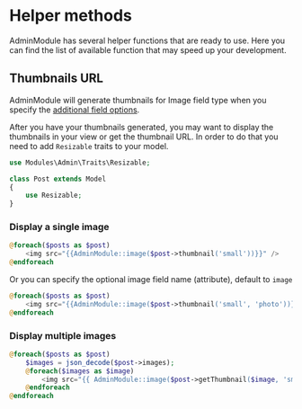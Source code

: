 # Helper methods

AdminModule has several helper functions that are ready to use. Here you can find the list of available function that may speed up your development.

## Thumbnails URL

AdminModule will generate thumbnails for Image field type when you specify the [additional field options](../bread/introduction.md#additional-field-options).

After you have your thumbnails generated, you may want to display the thumbnails in your view or get the thumbnail URL. In order to do that you need to add `Resizable` traits to your model.

```php
use Modules\Admin\Traits\Resizable;

class Post extends Model
{
    use Resizable;
}
```

### Display a single image

```php
@foreach($posts as $post)
    <img src="{{AdminModule::image($post->thumbnail('small'))}}" />
@endforeach
```

Or you can specify the optional image field name \(attribute\), default to `image`

```php
@foreach($posts as $post)
    <img src="{{AdminModule::image($post->thumbnail('small', 'photo'))}}" />
@endforeach
```

### Display multiple images

```php
@foreach($posts as $post)
    $images = json_decode($post->images);
    @foreach($images as $image)
        <img src="{{ AdminModule::image($post->getThumbnail($image, 'small')) }}" />
    @endforeach
@endforeach
```

